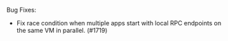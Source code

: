 Bug Fixes:
- Fix race condition when multiple apps start with local RPC endpoints on the same VM in parallel. (#1719)
